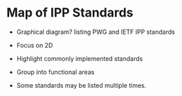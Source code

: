 Map of IPP Standards
====================

- Graphical diagram? listing PWG and IETF IPP standards

- Focus on 2D

- Highlight commonly implemented standards

- Group into functional areas

- Some standards may be listed multiple times.
